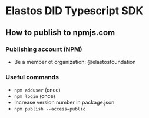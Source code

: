 # Elastos DID Typescript SDK

## How to publish to npmjs.com

### Publishing account (NPM)

- Be a member ot organization: @elastosfoundation

### Useful commands

- `npm adduser` (once)
- `npm login` (once)
- Increase version number in package.json
- `npm publish --access=public`